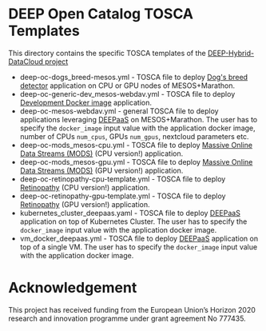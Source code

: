 # DEEP Open Catalog TOSCA Templates

This directory contains the specific TOSCA templates of the
[DEEP-Hybrid-DataCloud project](https://deep-hybrid-datacloud.eu/)


 *  deep-oc-dogs_breed-mesos.yml   - TOSCA file to deploy [Dog's breed detector](https://github.com/deephdc/dogs_breed_det) application on CPU or GPU nodes of MESOS+Marathon.
 *  deep-oc-generic-dev_mesos-webdav.yml - TOSCA file to deploy [Development Docker image](https://github.com/deephdc/DEEP-OC-generic-dev) application.
 *  deep-oc-mesos-webdav.yml - general TOSCA file to deploy applications leveraging [DEEPaaS](https://github.com/indigo-dc/DEEPaaS) on MESOS+Marathon. The user has to specify the `docker_image` input value with the application docker image, number of CPUs `num_cpus`, GPUs `num_gpus`, nextcloud parameters etc.
 *  deep-oc-mods_mesos-cpu.yml - TOSCA file to deploy [Massive Online Data Streams (MODS)](https://github.com/deephdc/mods) (CPU version!) application.
 *  deep-oc-mods_mesos-gpu.yml - TOSCA file to deploy [Massive Online Data Streams (MODS)](https://github.com/deephdc/mods) (GPU version!) application.
 *  deep-oc-retinopathy-cpu-template.yml - TOSCA file to deploy [Retinopathy](https://github.com/deephdc/retinopathy_test) (CPU version!) application.
 *  deep-oc-retinopathy-gpu-template.yml - TOSCA file to deploy [Retinopathy](https://github.com/deephdc/retinopathy_test) (GPU version!) application.
 *  kubernetes_cluster_deepaas.yaml    - TOSCA file to deploy [DEEPaaS](https://github.com/indigo-dc/DEEPaaS)
    application on top of Kubernetes Cluster. The user has to specify the `docker_image` input value with the application docker image.
 *  vm_docker_deepaas.yml              - TOSCA file to deploy [DEEPaaS](https://github.com/indigo-dc/DEEPaaS)
    application on top of a single VM. The user has to specify the `docker_image` input value with the application docker image.


# Acknowledgement

This project has received funding from the European Union’s Horizon 2020
research and innovation programme under grant agreement No 777435.
